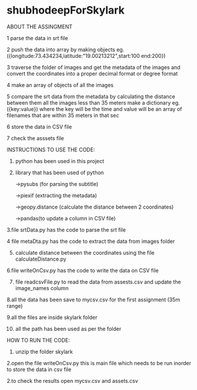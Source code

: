 # shubhodeepForSkylark



ABOUT THE ASSINGMENT

1 parse the data in srt file

2 push the data into array by making objects  eg.({longitude:73.434234,latitude:"19.00213212",start:100 end:200})

3 traverse the folder of images and get the metadata of the images and    convert the  coordinates into a proper decimal format  or degree format

4 make an array of objects of all the images 

5 compare the srt data from the metadata by calculating the distance  between them  all the images less than 35 meters make a dictionary
 eg.({key:value}) where the key will be the time and value will be an array of filenames that are within 35 meters in that sec

6 store the data in CSV file

7 check the asssets file  


INSTRUCTIONS TO USE THE CODE:

1. python has been used in this project
2. library that has been used of python 
	
	->pysubs (for parsing the subtitle)
	
	->piexif (extracting the metadata)
	
	->geopy.distance   (calculate the distance between 2 coordinates)
	
	->pandas(to update a column in CSV file)

3.file   srtData.py has  the code to parse the srt file

4 file metaDta.py has the code  to extract the data from images folder

5. calculate distance between the coordinates using the file calculateDistance.py

6.file writeOnCsv.py  has the code to write the data on CSV file

7. file   readcsvFile.py to read the data from assests.csv and update the image_names column      

8.all the data has been save to mycsv.csv for the first assignment (35m range)

9.all the files are inside skylark folder

10. all the path has been used as per the folder



HOW TO RUN THE CODE:

1. unzip the folder skylark

2.open the  file writeOnCsv.py this is main file which needs to be run inorder to store the data in csv file 

2.to check the results open mycsv.csv and assets.csv  



